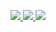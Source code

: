 <p align="center">
  <a href="https://github.com/tugu-tmrbtr">
    <img src="http://github-profile-summary-cards.vercel.app/api/cards/profile-details?username=tugu-tmrbtr&theme=transparent" />
  </a>
  <a href="https://github.com/tugu-tmrbtr">
    <img src="https://github-readme-streak-stats.herokuapp.com/?user=tugu-tmrbtr&hide_border=true&card_width=338&theme=transparent" />
  </a>
  <a href="https://github.com/tugu-tmrbtr">
    <img src="http://github-profile-summary-cards.vercel.app/api/cards/stats?username=tugu-tmrbtr&theme=transparent" />
  </a>
</p>
